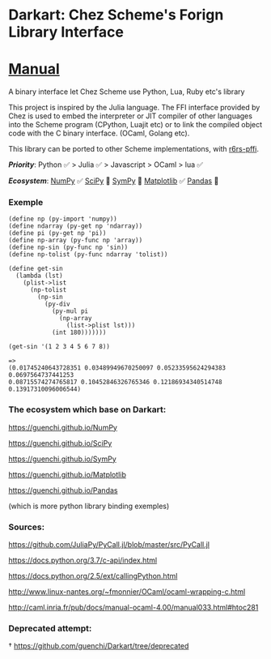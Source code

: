 # Darkart: Chez Scheme's Forign Library Interface

# [Manual](https://guenchi.github.io/Darkart/)

A binary interface let Chez Scheme use Python, Lua, Ruby etc's library

This project is inspired by the Julia language. The FFI interface provided by Chez is used to embed the interpreter or JIT compiler of other languages into the Scheme program (CPython, Luajit etc) or to link the compiled object code with the C binary interface. (OCaml, Golang etc).

This library can be ported to other Scheme implementations, with [r6rs-pffi](https://github.com/ktakashi/r6rs-pffi).

***Priority***: Python ✅ > Julia ✅ > Javascript > OCaml > lua ✅ 

***Ecosystem***: [NumPy](https://github.com/guenchi/NumPy) ✅ [SciPy](https://github.com/guenchi/SciPy) :construction: [SymPy](https://github.com/guenchi/SymPy) :construction: [Matplotlib](https://github.com/guenchi/Matplotlib) ✅ [Pandas](https://github.com/guenchi/Pandas) :construction:


### Exemple

```
(define np (py-import 'numpy))
(define ndarray (py-get np 'ndarray))
(define pi (py-get np 'pi))
(define np-array (py-func np 'array))
(define np-sin (py-func np 'sin))
(define np-tolist (py-func ndarray 'tolist))

(define get-sin
  (lambda (lst)
    (plist->list
      (np-tolist
        (np-sin
          (py-div
            (py-mul pi 
              (np-array
                (list->plist lst)))
            (int 180)))))))

(get-sin '(1 2 3 4 5 6 7 8))

=>
(0.01745240643728351 0.03489949670250097 0.05233595624294383 0.0697564737441253 
0.08715574274765817 0.10452846326765346 0.12186934340514748 0.13917310096006544)
```


### The ecosystem which base on Darkart:

https://guenchi.github.io/NumPy

https://guenchi.github.io/SciPy

https://guenchi.github.io/SymPy

https://guenchi.github.io/Matplotlib

https://guenchi.github.io/Pandas

(which is more python library binding exemples)


### Sources:

https://github.com/JuliaPy/PyCall.jl/blob/master/src/PyCall.jl

https://docs.python.org/3.7/c-api/index.html

https://docs.python.org/2.5/ext/callingPython.html

http://www.linux-nantes.org/~fmonnier/OCaml/ocaml-wrapping-c.html

http://caml.inria.fr/pub/docs/manual-ocaml-4.00/manual033.html#htoc281


### Deprecated attempt:

† https://github.com/guenchi/Darkart/tree/deprecated
